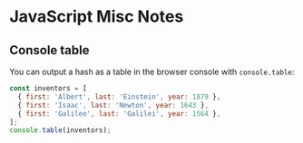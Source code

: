 # JavaScript Misc Notes

## Console table

You can output a hash as a table in the browser console with `console.table`:


```javascript
const inventors = [
  { first: 'Albert', last: 'Einstein', year: 1879 },
  { first: 'Isaac', last: 'Newton', year: 1643 },
  { first: 'Galileo', last: 'Galilei', year: 1564 },
];
console.table(inventors);
```